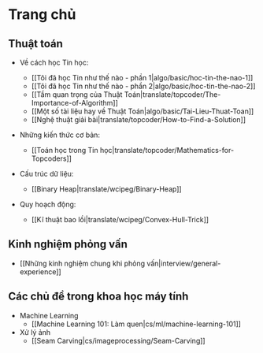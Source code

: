 # Trang chủ

## Thuật toán

- Về cách học Tin học:
    - [[Tôi đã học Tin như thế nào - phần 1|algo/basic/hoc-tin-the-nao-1]]
    - [[Tôi đã học Tin như thế nào - phần 2|algo/basic/hoc-tin-the-nao-2]]
    - [[Tầm quan trọng của Thuật Toán|translate/topcoder/The-Importance-of-Algorithm]]
    - [[Một số tài liệu hay về Thuật Toán|algo/basic/Tai-Lieu-Thuat-Toan]]
    - [[Nghệ thuật giải bài|translate/topcoder/How-to-Find-a-Solution]]

- Những kiến thức cơ bản:
    - [[Toán học trong Tin học|translate/topcoder/Mathematics-for-Topcoders]]

- Cấu trúc dữ liệu:
    - [[Binary Heap|translate/wcipeg/Binary-Heap]]

- Quy hoạch động:
    - [[Kĩ thuật bao lồi|translate/wcipeg/Convex-Hull-Trick]]

## Kinh nghiệm phỏng vấn

- [[Những kinh nghiệm chung khi phỏng vấn|interview/general-experience]]

## Các chủ đề trong khoa học máy tính

- Machine Learning
    - [[Machine Learning 101: Làm quen|cs/ml/machine-learning-101]]
- Xử lý ảnh
    - [[Seam Carving|cs/imageprocessing/Seam-Carving]]